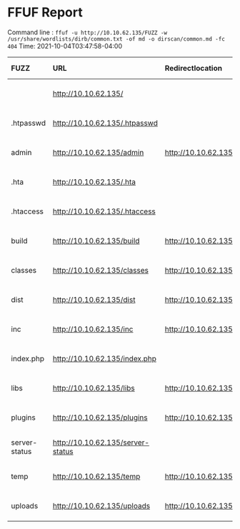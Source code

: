 # FFUF Report

  Command line : `ffuf -u http://10.10.62.135/FUZZ -w /usr/share/wordlists/dirb/common.txt -of md -o dirscan/common.md -fc 404`
  Time: 2021-10-04T03:47:58-04:00

  | FUZZ | URL | Redirectlocation | Position | Status Code | Content Length | Content Words | Content Lines | Content Type | ResultFile |
  | :- | :-- | :--------------- | :---- | :------- | :---------- | :------------- | :------------ | :--------- | :----------- |
  |  | http://10.10.62.135/ |  | 1 | 200 | 17762 | 3840 | 397 | text/html; charset=UTF-8 |  |
  | .htpasswd | http://10.10.62.135/.htpasswd |  | 13 | 403 | 277 | 20 | 10 | text/html; charset=iso-8859-1 |  |
  | admin | http://10.10.62.135/admin | http://10.10.62.135/admin/ | 286 | 301 | 312 | 20 | 10 | text/html; charset=iso-8859-1 |  |
  | .hta | http://10.10.62.135/.hta |  | 11 | 403 | 277 | 20 | 10 | text/html; charset=iso-8859-1 |  |
  | .htaccess | http://10.10.62.135/.htaccess |  | 12 | 403 | 277 | 20 | 10 | text/html; charset=iso-8859-1 |  |
  | build | http://10.10.62.135/build | http://10.10.62.135/build/ | 707 | 301 | 312 | 20 | 10 | text/html; charset=iso-8859-1 |  |
  | classes | http://10.10.62.135/classes | http://10.10.62.135/classes/ | 885 | 301 | 314 | 20 | 10 | text/html; charset=iso-8859-1 |  |
  | dist | http://10.10.62.135/dist | http://10.10.62.135/dist/ | 1300 | 301 | 311 | 20 | 10 | text/html; charset=iso-8859-1 |  |
  | inc | http://10.10.62.135/inc | http://10.10.62.135/inc/ | 2010 | 301 | 310 | 20 | 10 | text/html; charset=iso-8859-1 |  |
  | index.php | http://10.10.62.135/index.php |  | 2021 | 200 | 17762 | 3840 | 397 | text/html; charset=UTF-8 |  |
  | libs | http://10.10.62.135/libs | http://10.10.62.135/libs/ | 2278 | 301 | 311 | 20 | 10 | text/html; charset=iso-8859-1 |  |
  | plugins | http://10.10.62.135/plugins | http://10.10.62.135/plugins/ | 3003 | 301 | 314 | 20 | 10 | text/html; charset=iso-8859-1 |  |
  | server-status | http://10.10.62.135/server-status |  | 3588 | 403 | 277 | 20 | 10 | text/html; charset=iso-8859-1 |  |
  | temp | http://10.10.62.135/temp | http://10.10.62.135/temp/ | 3991 | 301 | 311 | 20 | 10 | text/html; charset=iso-8859-1 |  |
  | uploads | http://10.10.62.135/uploads | http://10.10.62.135/uploads/ | 4216 | 301 | 314 | 20 | 10 | text/html; charset=iso-8859-1 |  |
  